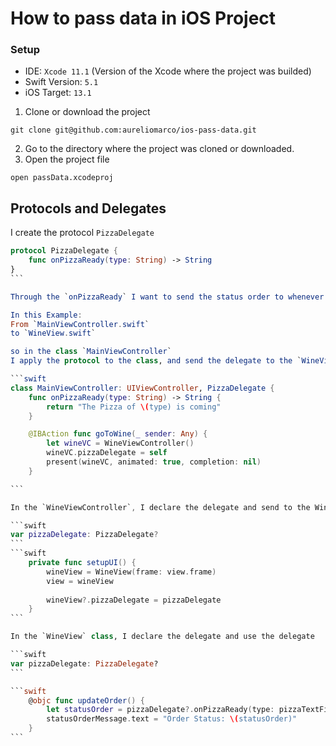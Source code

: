 # How to pass data in iOS Project

### Setup
- IDE: `Xcode 11.1` (Version of the Xcode where the project was builded)
- Swift Version: `5.1`
- iOS Target: `13.1`

1. Clone or download the project
```
git clone git@github.com:aureliomarco/ios-pass-data.git
```
2. Go to the directory where the project was cloned or downloaded.
3. Open the project file
```
open passData.xcodeproj
```

## Protocols and Delegates

I create the protocol `PizzaDelegate`

````swift
protocol PizzaDelegate {
    func onPizzaReady(type: String) -> String
}
```

Through the `onPizzaReady` I want to send the status order to whenever viewcontroller I want.

In this Example:
From `MainViewController.swift`
to `WineView.swift`

so in the class `MainViewController`
I apply the protocol to the class, and send the delegate to the `WineViewController`.

```swift
class MainViewController: UIViewController, PizzaDelegate {
    func onPizzaReady(type: String) -> String {
        return "The Pizza of \(type) is coming"
    }

    @IBAction func goToWine(_ sender: Any) {
        let wineVC = WineViewController()
        wineVC.pizzaDelegate = self
        present(wineVC, animated: true, completion: nil)
    }

```

In the `WineViewController`, I declare the delegate and send to the WineView

```swift
var pizzaDelegate: PizzaDelegate?
```
```swift
    private func setupUI() {
        wineView = WineView(frame: view.frame)
        view = wineView
        
        wineView?.pizzaDelegate = pizzaDelegate
    }
```

In the `WineView` class, I declare the delegate and use the delegate

```swift
var pizzaDelegate: PizzaDelegate?
```

```swift
    @objc func updateOrder() {
        let statusOrder = pizzaDelegate?.onPizzaReady(type: pizzaTextField.text ?? "") ?? ""
        statusOrderMessage.text = "Order Status: \(statusOrder)"
    }
```